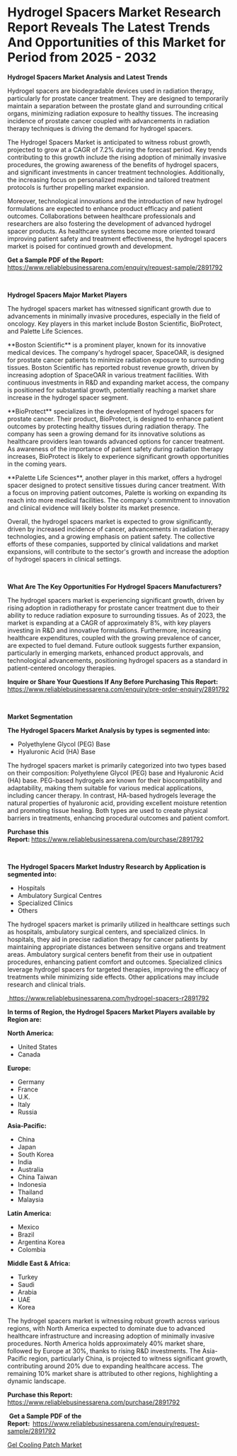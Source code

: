 <p><h1>Hydrogel Spacers Market Research Report Reveals The Latest Trends And Opportunities of this Market for Period from 2025 - 2032</h1></p><p><strong>Hydrogel Spacers Market Analysis and Latest Trends</strong></p>
<p><p>Hydrogel spacers are biodegradable devices used in radiation therapy, particularly for prostate cancer treatment. They are designed to temporarily maintain a separation between the prostate gland and surrounding critical organs, minimizing radiation exposure to healthy tissues. The increasing incidence of prostate cancer coupled with advancements in radiation therapy techniques is driving the demand for hydrogel spacers.</p><p>The Hydrogel Spacers Market is anticipated to witness robust growth, projected to grow at a CAGR of 7.2% during the forecast period. Key trends contributing to this growth include the rising adoption of minimally invasive procedures, the growing awareness of the benefits of hydrogel spacers, and significant investments in cancer treatment technologies. Additionally, the increasing focus on personalized medicine and tailored treatment protocols is further propelling market expansion.</p><p>Moreover, technological innovations and the introduction of new hydrogel formulations are expected to enhance product efficacy and patient outcomes. Collaborations between healthcare professionals and researchers are also fostering the development of advanced hydrogel spacer products. As healthcare systems become more oriented toward improving patient safety and treatment effectiveness, the hydrogel spacers market is poised for continued growth and development.</p></p>
<p><strong>Get a Sample PDF of the Report:&nbsp;</strong> <a href="https://www.reliablebusinessarena.com/enquiry/request-sample/2891792?utm_campaign=2637&utm_medium=2&utm_source=Github&utm_content=ia&utm_term=14032025&utm_id=hydrogel-spacers">https://www.reliablebusinessarena.com/enquiry/request-sample/2891792</a></p>
<p>&nbsp;</p>
<p><strong>Hydrogel Spacers Major Market Players</strong></p>
<p><p>The hydrogel spacers market has witnessed significant growth due to advancements in minimally invasive procedures, especially in the field of oncology. Key players in this market include Boston Scientific, BioProtect, and Palette Life Sciences.</p><p>**Boston Scientific** is a prominent player, known for its innovative medical devices. The company's hydrogel spacer, SpaceOAR, is designed for prostate cancer patients to minimize radiation exposure to surrounding tissues. Boston Scientific has reported robust revenue growth, driven by increasing adoption of SpaceOAR in various treatment facilities. With continuous investments in R&D and expanding market access, the company is positioned for substantial growth, potentially reaching a market share increase in the hydrogel spacer segment.</p><p>**BioProtect** specializes in the development of hydrogel spacers for prostate cancer. Their product, BioProtect, is designed to enhance patient outcomes by protecting healthy tissues during radiation therapy. The company has seen a growing demand for its innovative solutions as healthcare providers lean towards advanced options for cancer treatment. As awareness of the importance of patient safety during radiation therapy increases, BioProtect is likely to experience significant growth opportunities in the coming years.</p><p>**Palette Life Sciences**, another player in this market, offers a hydrogel spacer designed to protect sensitive tissues during cancer treatment. With a focus on improving patient outcomes, Palette is working on expanding its reach into more medical facilities. The company's commitment to innovation and clinical evidence will likely bolster its market presence.</p><p>Overall, the hydrogel spacers market is expected to grow significantly, driven by increased incidence of cancer, advancements in radiation therapy technologies, and a growing emphasis on patient safety. The collective efforts of these companies, supported by clinical validations and market expansions, will contribute to the sector's growth and increase the adoption of hydrogel spacers in clinical settings.</p></p>
<p>&nbsp;</p>
<p><strong>What Are The Key Opportunities For Hydrogel Spacers Manufacturers?</strong></p>
<p><p>The hydrogel spacers market is experiencing significant growth, driven by rising adoption in radiotherapy for prostate cancer treatment due to their ability to reduce radiation exposure to surrounding tissues. As of 2023, the market is expanding at a CAGR of approximately 8%, with key players investing in R&D and innovative formulations. Furthermore, increasing healthcare expenditures, coupled with the growing prevalence of cancer, are expected to fuel demand. Future outlook suggests further expansion, particularly in emerging markets, enhanced product approvals, and technological advancements, positioning hydrogel spacers as a standard in patient-centered oncology therapies.</p></p>
<p><strong>Inquire or Share Your Questions If Any Before Purchasing This Report:</strong> <a href="https://www.reliablebusinessarena.com/enquiry/pre-order-enquiry/2891792?utm_campaign=2637&utm_medium=2&utm_source=Github&utm_content=ia&utm_term=14032025&utm_id=hydrogel-spacers">https://www.reliablebusinessarena.com/enquiry/pre-order-enquiry/2891792</a></p>
<p>&nbsp;</p>
<p><strong>Market Segmentation</strong></p>
<p><strong>The Hydrogel Spacers Market Analysis by types is segmented into:</strong></p>
<p><ul><li>Polyethylene Glycol (PEG) Base</li><li>Hyaluronic Acid (HA) Base</li></ul></p>
<p><p>The hydrogel spacers market is primarily categorized into two types based on their composition: Polyethylene Glycol (PEG) base and Hyaluronic Acid (HA) base. PEG-based hydrogels are known for their biocompatibility and adaptability, making them suitable for various medical applications, including cancer therapy. In contrast, HA-based hydrogels leverage the natural properties of hyaluronic acid, providing excellent moisture retention and promoting tissue healing. Both types are used to create physical barriers in treatments, enhancing procedural outcomes and patient comfort.</p></p>
<p><strong>Purchase this Report:&nbsp;</strong><a href="https://www.reliablebusinessarena.com/purchase/2891792?utm_campaign=2637&utm_medium=2&utm_source=Github&utm_content=ia&utm_term=14032025&utm_id=hydrogel-spacers">https://www.reliablebusinessarena.com/purchase/2891792</a></p>
<p>&nbsp;</p>
<p><strong>The Hydrogel Spacers Market Industry Research by Application is segmented into:</strong></p>
<p><ul><li>Hospitals</li><li>Ambulatory Surgical Centres</li><li>Specialized Clinics</li><li>Others</li></ul></p>
<p><p>The hydrogel spacers market is primarily utilized in healthcare settings such as hospitals, ambulatory surgical centers, and specialized clinics. In hospitals, they aid in precise radiation therapy for cancer patients by maintaining appropriate distances between sensitive organs and treatment areas. Ambulatory surgical centers benefit from their use in outpatient procedures, enhancing patient comfort and outcomes. Specialized clinics leverage hydrogel spacers for targeted therapies, improving the efficacy of treatments while minimizing side effects. Other applications may include research and clinical trials.</p></p>
<p><a href="https://www.reliablebusinessarena.com/hydrogel-spacers-r2891792?utm_campaign=2637&utm_medium=2&utm_source=Github&utm_content=ia&utm_term=14032025&utm_id=hydrogel-spacers">&nbsp;https://www.reliablebusinessarena.com/hydrogel-spacers-r2891792</a></p>
<p><strong>In terms of Region, the Hydrogel Spacers Market Players available by Region are:</strong></p>
<p>
    <p> <strong> North America: </strong>
        <ul>
            <li>United States</li>
            <li>Canada</li>
        </ul>
        </p> 
    <p> <strong> Europe: </strong>
        <ul>
            <li>Germany</li>
            <li>France</li>
            <li>U.K.</li>
            <li>Italy</li>
            <li>Russia</li>
        </ul>
        </p> 
    <p> <strong> Asia-Pacific: </strong>
        <ul>
            <li>China</li>
            <li>Japan</li>
            <li>South Korea</li>
            <li>India</li>
            <li>Australia</li>
            <li>China Taiwan</li>
            <li>Indonesia</li>
            <li>Thailand</li>
            <li>Malaysia</li>
        </ul>
        </p> 
    <p> <strong> Latin America: </strong>
        <ul>
            <li>Mexico</li>
            <li>Brazil</li>
            <li>Argentina Korea</li>
            <li>Colombia</li>
        </ul>
        </p> 
    <p> <strong> Middle East & Africa: </strong>
        <ul>
            <li>Turkey</li>
            <li>Saudi</li>
            <li>Arabia</li>
            <li>UAE</li>
            <li>Korea</li>
        </ul>
    </p>
    </p>
<p><p>The hydrogel spacers market is witnessing robust growth across various regions, with North America expected to dominate due to advanced healthcare infrastructure and increasing adoption of minimally invasive procedures. North America holds approximately 40% market share, followed by Europe at 30%, thanks to rising R&D investments. The Asia-Pacific region, particularly China, is projected to witness significant growth, contributing around 20% due to expanding healthcare access. The remaining 10% market share is attributed to other regions, highlighting a dynamic landscape.</p></p>
<p><strong>Purchase this Report: </strong><a href="https://www.reliablebusinessarena.com/purchase/2891792?utm_campaign=2637&utm_medium=2&utm_source=Github&utm_content=ia&utm_term=14032025&utm_id=hydrogel-spacers">https://www.reliablebusinessarena.com/purchase/2891792</a></p>
<p>&nbsp;<strong>Get a Sample PDF of the Report:&nbsp;&nbsp;</strong><a href="https://www.reliablebusinessarena.com/enquiry/request-sample/2891792?utm_campaign=2637&utm_medium=2&utm_source=Github&utm_content=ia&utm_term=14032025&utm_id=hydrogel-spacers">https://www.reliablebusinessarena.com/enquiry/request-sample/2891792</a></p>
<p><strong></strong></p>
<p><p><a href="https://github.com/ovtkosle/Market-Research-Report-List-1/blob/main/gel-cooling-patch-market.md?utm_campaign=2637&utm_medium=2&utm_source=Github&utm_content=ia&utm_term=14032025&utm_id=hydrogel-spacers">Gel Cooling Patch Market</a></p></p>